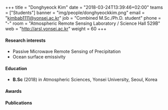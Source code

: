 ﻿+++
title = "Donghyeock Kim"
date = "2018-03-24T13:39:46+02:00"
teams = ["Students"]
banner = "img/people/donghyeockkim.png"
email = "kimbab1111@yonsei.ac.kr"
job = "Combined M.Sc./Ph.D. student"
phone = "-"
room = "Atmospheric Remote Sensing Laboratory / Science Hall 529B"
web = "http://arsl.yonsei.ac.kr"
weight = 60
+++

#### Research interests
+ Passive Microwave Remote Sensing of Precipitation
+ Ocean surface emissivity

#### Education
 + **B.Sc** (2018) in Atmospheric Sciences, Yonsei University, Seoul, Korea

#### Awards


#### Publications
